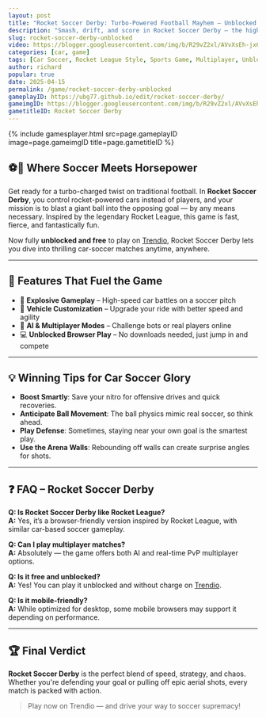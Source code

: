 ```yaml
---
layout: post
title: "Rocket Soccer Derby: Turbo-Powered Football Mayhem — Unblocked on Trendio"
description: "Smash, drift, and score in Rocket Soccer Derby — the high-speed car soccer game you can play unblocked for free on Trendio!"
slug: rocket-soccer-derby-unblocked
video: https://blogger.googleusercontent.com/img/b/R29vZ2xl/AVvXsEh-jx63eNROfDqkTdM1JkQp8QDnol-6ObeKnAFBI_Rq7g5onv2fBU0-3tXShzm9bW8eG-YZsVu3Aowe1Sdt5F0-lJUWCCO948C3OIeLdcWwlzglP2rfexuqE5E92Lx0wtXFoPrLAHNWf9n-Vo7hsJarxCfLGbpZclMUOJIgncIsbob6pIhfnx1BdDuLaPs/s600/rocket-soccer-derby-logo.webp
categories: [car, game]
tags: [Car Soccer, Rocket League Style, Sports Game, Multiplayer, Unblocked Games]
author: richard
popular: true
date: 2025-04-15
permalink: /game/rocket-soccer-derby-unblocked
gameplayID: https://ubg77.github.io/edit/rocket-soccer-derby/
gameimgID: https://blogger.googleusercontent.com/img/b/R29vZ2xl/AVvXsEh-jx63eNROfDqkTdM1JkQp8QDnol-6ObeKnAFBI_Rq7g5onv2fBU0-3tXShzm9bW8eG-YZsVu3Aowe1Sdt5F0-lJUWCCO948C3OIeLdcWwlzglP2rfexuqE5E92Lx0wtXFoPrLAHNWf9n-Vo7hsJarxCfLGbpZclMUOJIgncIsbob6pIhfnx1BdDuLaPs/s600/rocket-soccer-derby-logo.webp
gametitleID: Rocket Soccer Derby
---
```


{% include gamesplayer.html
  src=page.gameplayID
  image=page.gameimgID
  title=page.gametitleID
%}

## ⚽🚗 Where Soccer Meets Horsepower

Get ready for a turbo-charged twist on traditional football. In **Rocket Soccer Derby**, you control rocket-powered cars instead of players, and your mission is to blast a giant ball into the opposing goal — by any means necessary. Inspired by the legendary Rocket League, this game is fast, fierce, and fantastically fun.

Now fully **unblocked and free** to play on [Trendio](https://www.trendio.homes/), Rocket Soccer Derby lets you dive into thrilling car-soccer matches anytime, anywhere.

---

## 🚀 Features That Fuel the Game

- 🥅 **Explosive Gameplay** – High-speed car battles on a soccer pitch
- 🔧 **Vehicle Customization** – Upgrade your ride with better speed and agility
- 🧠 **AI & Multiplayer Modes** – Challenge bots or real players online
- 💻 **Unblocked Browser Play** – No downloads needed, just jump in and compete

---

## 💡 Winning Tips for Car Soccer Glory

- **Boost Smartly**: Save your nitro for offensive drives and quick recoveries.
- **Anticipate Ball Movement**: The ball physics mimic real soccer, so think ahead.
- **Play Defense**: Sometimes, staying near your own goal is the smartest play.
- **Use the Arena Walls**: Rebounding off walls can create surprise angles for shots.

---

## ❓ FAQ – Rocket Soccer Derby

**Q: Is Rocket Soccer Derby like Rocket League?**  
**A:** Yes, it’s a browser-friendly version inspired by Rocket League, with similar car-based soccer gameplay.

**Q: Can I play multiplayer matches?**  
**A:** Absolutely — the game offers both AI and real-time PvP multiplayer options.

**Q: Is it free and unblocked?**  
**A:** Yes! You can play it unblocked and without charge on [Trendio](https://www.trendio.homes/).

**Q: Is it mobile-friendly?**  
**A:** While optimized for desktop, some mobile browsers may support it depending on performance.

---

## 🏆 Final Verdict

**Rocket Soccer Derby** is the perfect blend of speed, strategy, and chaos. Whether you're defending your goal or pulling off epic aerial shots, every match is packed with action.

> Play now on Trendio — and drive your way to soccer supremacy!
